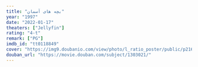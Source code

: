 ```yaml
---
title: "بچه های آسمان"
year: "1997"
date: "2022-01-17"
theaters: ["Jellyfin"]
rating: "4-t"
remark: ["PG"]
imdb_id: "tt0118849"
cover: "https://img9.doubanio.com/view/photo/l_ratio_poster/public/p2165511465.jpg"
douban_url: "https://movie.douban.com/subject/1303021/"
---
```

